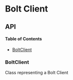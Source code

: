 # Bolt Client

## API

<!-- Generated by documentation.js. Update this documentation by updating the source code. -->

#### Table of Contents

-   [BoltClient](#boltclient)

### BoltClient

Class representing a Bolt Client
